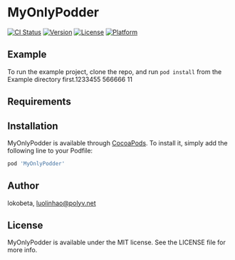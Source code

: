 # MyOnlyPodder

[![CI Status](https://img.shields.io/travis/lokobeta/MyOnlyPodder.svg?style=flat)](https://travis-ci.org/lokobeta/MyOnlyPodder)
[![Version](https://img.shields.io/cocoapods/v/MyOnlyPodder.svg?style=flat)](https://cocoapods.org/pods/MyOnlyPodder)
[![License](https://img.shields.io/cocoapods/l/MyOnlyPodder.svg?style=flat)](https://cocoapods.org/pods/MyOnlyPodder)
[![Platform](https://img.shields.io/cocoapods/p/MyOnlyPodder.svg?style=flat)](https://cocoapods.org/pods/MyOnlyPodder)

## Example

To run the example project, clone the repo, and run `pod install` from the Example directory first.1233455   566666  11

## Requirements

## Installation

MyOnlyPodder is available through [CocoaPods](https://cocoapods.org). To install
it, simply add the following line to your Podfile:

```ruby
pod 'MyOnlyPodder'
```

## Author

lokobeta, luolinhao@polyv.net

## License

MyOnlyPodder is available under the MIT license. See the LICENSE file for more info.

